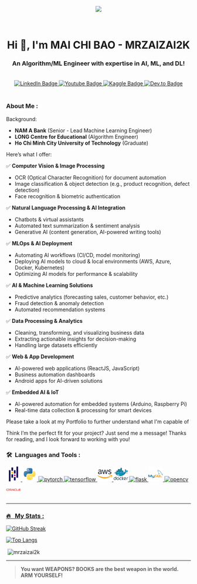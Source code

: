 

<div id="header" align="center">
  <img src="https://media.giphy.com/media/M9gbBd9nbDrOTu1Mqx/giphy.gif" width="100"/>
</div>

<p align="center"><img src="https://komarev.com/ghpvc/?username=mrzaizai2k&style=flat-square&color=blue" alt=""></p>

<h1 align="center">Hi 👋, I'm MAI CHI BAO - MRZAIZAI2K </h1>
<h3 align="center">An Algorithm/ML Engineer with expertise in AI, ML, and DL!</h3>

<div align="center" style="padding: 20px;">
  <div id="badges">
    <a href="https://www.linkedin.com/in/baochiwork/">
      <img src="https://img.shields.io/badge/LinkedIn-blue?style=for-the-badge&logo=linkedin&logoColor=white" alt="LinkedIn Badge"/>
    </a>
    <a href="https://youtube.com/@mrzaizai2k-ai704">
      <img src="https://img.shields.io/badge/YouTube-red?style=for-the-badge&logo=youtube&logoColor=white" alt="Youtube Badge"/>
    </a>
    <a href="https://www.kaggle.com/maichibao">
      <img src="https://img.shields.io/badge/Kaggle-white?style=for-the-badge&logo=kaggle&logoColor=blue" alt="Kaggle Badge"/>
    </a>
    <a href="https://dev.to/mrzaizai2k">
      <img src="https://img.shields.io/badge/dev.to-0A0A0A?style=for-the-badge&logo=dev.to&logoColor=white" alt="Dev.to Badge"/>
    </a>
  </div>
</div>


### About Me :

Background:
- **NAM A Bank** (Senior - Lead Machine Learning Engineer)
- **LONG Centre for Educational** (Algorithm Engineer)
- **Ho Chi Minh City University of Technology** (Graduate)

Here’s what I offer:  

✅ **Computer Vision & Image Processing**  
- OCR (Optical Character Recognition) for document automation  
- Image classification & object detection (e.g., product recognition, defect detection)  
- Face recognition & biometric authentication  

✅ **Natural Language Processing & AI Integration**  
- Chatbots & virtual assistants  
- Automated text summarization & sentiment analysis  
- Generative AI (content generation, AI-powered writing tools)  

✅ **MLOps & AI Deployment**  
- Automating AI workflows (CI/CD, model monitoring)  
- Deploying AI models to cloud & local environments (AWS, Azure, Docker, Kubernetes)  
- Optimizing AI models for performance & scalability  

✅ **AI & Machine Learning Solutions**  
- Predictive analytics (forecasting sales, customer behavior, etc.)  
- Fraud detection & anomaly detection  
- Automated recommendation systems  

✅ **Data Processing & Analytics**  
- Cleaning, transforming, and visualizing business data  
- Extracting actionable insights for decision-making  
- Handling large datasets efficiently  

✅ **Web & App Development**  
- AI-powered web applications (ReactJS, JavaScript)  
- Business automation dashboards  
- Android apps for AI-driven solutions

✅ **Embedded AI & IoT**  
- AI-powered automation for embedded systems (Arduino, Raspberry Pi)  
- Real-time data collection & processing for smart devices  

Please take a look at my Portfolio to further understand what I'm capable of 

Think I’m the perfect fit for your project? Just send me a message! Thanks for reading, and I look forward to working with you!

### 🛠 &nbsp;Languages and Tools :

<p align="left"> </a> <a href="https://pandas.pydata.org/" target="_blank" rel="noreferrer"> <img src="https://raw.githubusercontent.com/devicons/devicon/2ae2a900d2f041da66e950e4d48052658d850630/icons/pandas/pandas-original.svg" alt="pandas" width="40" height="40"/> </a> <a href="https://www.python.org" target="_blank" rel="noreferrer"> <img src="https://raw.githubusercontent.com/devicons/devicon/master/icons/python/python-original.svg" alt="python" width="40" height="40"/> </a> <a href="https://pytorch.org/" target="_blank" rel="noreferrer"> <img src="https://www.vectorlogo.zone/logos/pytorch/pytorch-icon.svg" alt="pytorch" width="40" height="40"/> </a> <a href="https://www.tensorflow.org" target="_blank" rel="noreferrer"> <img src="https://www.vectorlogo.zone/logos/tensorflow/tensorflow-icon.svg" alt="tensorflow" width="40" height="40"/> </a> <a href="https://aws.amazon.com" target="_blank" rel="noreferrer"> <img src="https://raw.githubusercontent.com/devicons/devicon/master/icons/amazonwebservices/amazonwebservices-original-wordmark.svg" alt="aws" width="40" height="40"/> </a> <a href="https://www.docker.com/" target="_blank" rel="noreferrer"> <img src="https://raw.githubusercontent.com/devicons/devicon/master/icons/docker/docker-original-wordmark.svg" alt="docker" width="40" height="40"/> </a> <a href="https://flask.palletsprojects.com/" target="_blank" rel="noreferrer"> <img src="https://www.vectorlogo.zone/logos/pocoo_flask/pocoo_flask-icon.svg" alt="flask" width="40" height="40"/> </a> <a href="https://www.mysql.com/" target="_blank" rel="noreferrer"> <img src="https://raw.githubusercontent.com/devicons/devicon/master/icons/mysql/mysql-original-wordmark.svg" alt="mysql" width="40" height="40"/> </a> <a href="https://opencv.org/" target="_blank" rel="noreferrer"> <img src="https://www.vectorlogo.zone/logos/opencv/opencv-icon.svg" alt="opencv" width="40" height="40"/> </a> <a href="https://www.oracle.com/" target="_blank" rel="noreferrer"> <img src="https://raw.githubusercontent.com/devicons/devicon/master/icons/oracle/oracle-original.svg" alt="oracle" width="40" height="40"/>  </p>

---

### 🔥 &nbsp; My Stats :

[![GitHub Streak](https://streak-stats.demolab.com?user=mrzaizai2k&theme=dark&background=000000)](https://git.io/streak-stats)

[![Top Langs](https://github-readme-stats.vercel.app/api/top-langs/?username=mrzaizai2k&layout=compact&theme=vision-friendly-dark)](https://github.com/mrzaizai2k/github-readme-stats)

<p>&nbsp;<img align="center" src="https://github-readme-stats.vercel.app/api?username=mrzaizai2k&show_icons=true&locale=en&theme=vision-friendly-dark" alt="mrzaizai2k" /></p>


---

>**You want WEAPONS? BOOKS are the best weapon in the world. ARM YOURSELF!**




